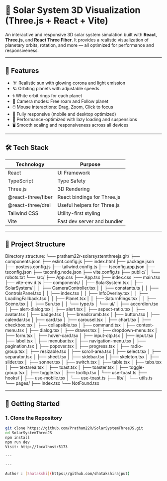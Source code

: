# 🌌 Solar System 3D Visualization (Three.js + React + Vite)

An interactive and responsive 3D solar system simulation built with **React**, **Three.js**, and **React Three Fiber**. It provides a realistic visualization of planetary orbits, rotation, and more — all optimized for performance and responsiveness.

---

## 🚀 Features

- ☀️ Realistic sun with glowing corona and light emission  
- 🪐 Orbiting planets with adjustable speeds  
- 🌀 White orbit rings for each planet  
- 🧭 Camera modes: Free roam and Follow planet  
- 🖱️ Mouse interactions: Drag, Zoom, Click to focus  
- 📱 Fully responsive (mobile and desktop optimized)  
- 🧠 Performance-optimized with lazy loading and suspensions  
- 🖥️ Smooth scaling and responsiveness across all devices  

---

## 🛠️ Tech Stack

| Technology         | Purpose                          |
|--------------------|----------------------------------|
| React              | UI Framework                     |
| TypeScript         | Type Safety                      |
| Three.js           | 3D Rendering                     |
| @react-three/fiber | React bindings for Three.js      |
| @react-three/drei  | Useful helpers for Three.js      |
| Tailwind CSS       | Utility-first styling            |
| Vite               | Fast dev server and bundler      |

---

## 📁 Project Structure

Directory structure:
└── pratham22r-solarsystemthreejs.git/
    ├── components.json
    ├── eslint.config.js
    ├── index.html
    ├── package.json
    ├── postcss.config.js
    ├── tailwind.config.ts
    ├── tsconfig.app.json
    ├── tsconfig.json
    ├── tsconfig.node.json
    ├── vite.config.ts
    ├── public/
    │   └── robots.txt
    └── src/
        ├── App.css
        ├── App.tsx
        ├── index.css
        ├── main.tsx
        ├── vite-env.d.ts
        ├── components/
        │   ├── SolarSystem.tsx
        │   ├── SolarSystem/
        │   │   ├── CameraController.tsx
        │   │   ├── constants.ts
        │   │   ├── ControlsPanel.tsx
        │   │   ├── index.tsx
        │   │   ├── InfoOverlay.tsx
        │   │   ├── LoadingFallback.tsx
        │   │   ├── Planet.tsx
        │   │   ├── SaturnRings.tsx
        │   │   ├── Scene.tsx
        │   │   ├── Sun.tsx
        │   │   └── type.ts
        │   └── ui/
        │       ├── accordion.tsx
        │       ├── alert-dialog.tsx
        │       ├── alert.tsx
        │       ├── aspect-ratio.tsx
        │       ├── avatar.tsx
        │       ├── badge.tsx
        │       ├── breadcrumb.tsx
        │       ├── button.tsx
        │       ├── calendar.tsx
        │       ├── card.tsx
        │       ├── carousel.tsx
        │       ├── chart.tsx
        │       ├── checkbox.tsx
        │       ├── collapsible.tsx
        │       ├── command.tsx
        │       ├── context-menu.tsx
        │       ├── dialog.tsx
        │       ├── drawer.tsx
        │       ├── dropdown-menu.tsx
        │       ├── form.tsx
        │       ├── hover-card.tsx
        │       ├── input-otp.tsx
        │       ├── input.tsx
        │       ├── label.tsx
        │       ├── menubar.tsx
        │       ├── navigation-menu.tsx
        │       ├── pagination.tsx
        │       ├── popover.tsx
        │       ├── progress.tsx
        │       ├── radio-group.tsx
        │       ├── resizable.tsx
        │       ├── scroll-area.tsx
        │       ├── select.tsx
        │       ├── separator.tsx
        │       ├── sheet.tsx
        │       ├── sidebar.tsx
        │       ├── skeleton.tsx
        │       ├── slider.tsx
        │       ├── sonner.tsx
        │       ├── switch.tsx
        │       ├── table.tsx
        │       ├── tabs.tsx
        │       ├── textarea.tsx
        │       ├── toast.tsx
        │       ├── toaster.tsx
        │       ├── toggle-group.tsx
        │       ├── toggle.tsx
        │       ├── tooltip.tsx
        │       └── use-toast.ts
        ├── hooks/
        │   ├── use-mobile.tsx
        │   └── use-toast.ts
        ├── lib/
        │   └── utils.ts
        └── pages/
            ├── Index.tsx
            └── NotFound.tsx

---

## 🧪 Getting Started

### 1. Clone the Repository

```bash
git clone https://github.com/Pratham22R/SolarSystemThreeJS.git
cd SolarSystemThreeJS
npm install
npm run dev
Visit: http://localhost:5173

---

---

Author : [Shatakshi](https://github.com/shatakshirajput)